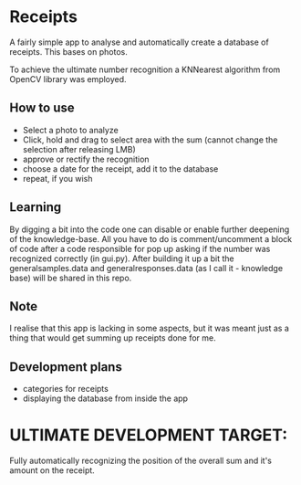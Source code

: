 # Receipts
A fairly simple app to analyse and automatically create a database of receipts. This bases on photos.

To achieve the ultimate number recognition a KNNearest algorithm from OpenCV library was employed.

## How to use
- Select a photo to analyze
- Click, hold and drag to select area with the sum (cannot change the selection after releasing LMB)
- approve or rectify the recognition
- choose a date for the receipt, add it to the database
- repeat, if you wish

## Learning
By digging a bit into the code one can disable or enable further deepening of the knowledge-base. All you have to do is comment/uncomment a block of code after a code responsible for pop up asking if the number was recognized correctly (in gui.py).
After building it up a bit the generalsamples.data and generalresponses.data (as I call it - knowledge base) will be shared in this repo.

## Note
I realise that this app is lacking in some aspects, but it was meant just as a thing that would get summing up receipts done for me.

## Development plans
- categories for receipts
- displaying the database from inside the app

# ULTIMATE DEVELOPMENT TARGET:
Fully automatically recognizing the position of the overall sum and it's amount on the receipt.

